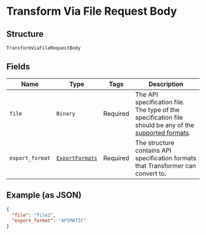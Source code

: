 
# Transform Via File Request Body

## Structure

`TransformViaFileRequestBody`

## Fields

| Name | Type | Tags | Description |
|  --- | --- | --- | --- |
| `file` | `Binary` | Required | The API specification file.<br>The type of the specification file should be any of the [supported formats](https://docs.apimatic.io/api-transformer/overview-transformer#supported-input-formats). |
| `export_format` | [`ExportFormats`](../../doc/models/export-formats.md) | Required | The structure contains API specification formats that Transformer can convert to. |

## Example (as JSON)

```json
{
  "file": "file2",
  "export_format": "APIMATIC"
}
```

